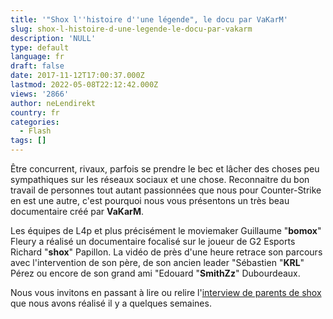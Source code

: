 ```yaml
---
title: '"Shox l''histoire d''une légende", le docu par VaKarM'
slug: shox-l-histoire-d-une-legende-le-docu-par-vakarm
description: 'NULL'
type: default
language: fr
draft: false
date: 2017-11-12T17:00:37.000Z
lastmod: 2022-05-08T22:12:42.000Z
views: '2866'
author: neLendirekt
country: fr
categories:
  - Flash
tags: []
---
```

Être concurrent, rivaux, parfois se prendre le bec et lâcher des choses peu sympathiques sur les réseaux sociaux et une chose. Reconnaitre du bon travail de personnes tout autant passionnées que nous pour Counter-Strike en est une autre, c'est pourquoi nous vous présentons un très beau documentaire créé par **VaKarM**.

Les équipes de L4p et plus précisément le moviemaker Guillaume "**bomox**" Fleury a réalisé un documentaire focalisé sur le joueur de G2 Esports Richard "**shox**" Papillon. La vidéo de près d'une heure retrace son parcours avec l'intervention de son père, de son ancien leader "Sébastien "**KRL**" Pérez ou encore de son grand ami "Edouard "**SmithZz**" Dubourdeaux.

Nous vous invitons en passant à lire ou relire l'[interview de parents de shox](https://flickshot.fr/fr/rencontre-avec-les-parents-de-shox/&59c79938278b9) que nous avons réalisé il y a quelques semaines.
